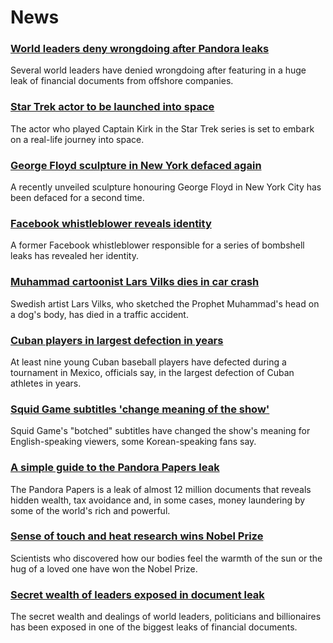 # News
### [World leaders deny wrongdoing after Pandora leaks](https://www.bbc.com/news/world-58791586)
Several world leaders have denied wrongdoing after featuring in a huge leak of financial documents from offshore companies.
### [Star Trek actor to be launched into space](https://www.bbc.com/news/world-us-canada-58792761)
The actor who played Captain Kirk in the Star Trek series is set to embark on a real-life journey into space.
### [George Floyd sculpture in New York defaced again](https://www.bbc.com/news/world-us-canada-58792829)
A recently unveiled sculpture honouring George Floyd in New York City has been defaced for a second time.
### [Facebook whistleblower reveals identity](https://www.bbc.com/news/technology-58784615)
A former Facebook whistleblower responsible for a series of bombshell leaks has revealed her identity. 
### [Muhammad cartoonist Lars Vilks dies in car crash](https://www.bbc.com/news/world-europe-58783998)
Swedish artist Lars Vilks, who sketched the Prophet Muhammad's head on a dog's body, has died in a traffic accident. 
### [Cuban players in largest defection in years](https://www.bbc.com/news/world-latin-america-58748596)
At least nine young Cuban baseball players have defected during a tournament in Mexico, officials say, in the largest defection of Cuban athletes in years.
### [Squid Game subtitles 'change meaning of the show'](https://www.bbc.com/news/world-asia-58787264)
Squid Game's "botched" subtitles have changed the show's meaning for English-speaking viewers, some Korean-speaking fans say.
### [A simple guide to the Pandora Papers leak](https://www.bbc.com/news/world-58780561)
The Pandora Papers is a leak of almost 12 million documents that reveals hidden wealth, tax avoidance and, in some cases, money laundering by some of the world's rich and powerful.
### [Sense of touch and heat research wins Nobel Prize](https://www.bbc.com/news/health-58787438)
Scientists who discovered how our bodies feel the warmth of the sun or the hug of a loved one have won the Nobel Prize. 
### [Secret wealth of leaders exposed in document leak](https://www.bbc.com/news/world-58780465)
The secret wealth and dealings of world leaders, politicians and billionaires has been exposed in one of the biggest leaks of financial documents.
